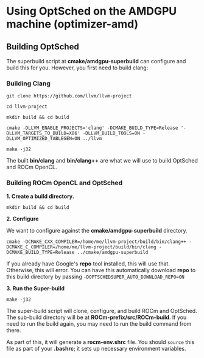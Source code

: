 # Using OptSched on the AMDGPU machine (optimizer-amd)

## Building OptSched

The superbuild script at **cmake/amdgpu-superbuild** can configure and build this for you.
However, you first need to build clang:

### Building Clang

```
git clone https://github.com/llvm/llvm-project

cd llvm-project

mkdir build && cd build

cmake -DLLVM_ENABLE_PROJECTS='clang' -DCMAKE_BUILD_TYPE=Release '-DLLVM_TARGETS_TO_BUILD=X86' -DLLVM_BUILD_TOOLS=ON -DLLVM_OPTIMIZED_TABLEGEN=ON ../llvm

make -j32
```

The built **bin/clang** and **bin/clang++** are what we will use to build OptSched and ROCm OpenCL.

### Building ROCm OpenCL and OptSched

**1. Create a build directory.**

`
mkdir build && cd build
`

**2. Configure**

We want to configure against the **cmake/amdgpu-superbuild** directory.

`
cmake -DCMAKE_CXX_COMPILER=/home/me/llvm-project/build/bin/clang++ -DCMAKE_C_COMPILER=/home/me/llvm-project/build/bin/clang -DCMAKE_BUILD_TYPE=Release ../cmake/amdgpu-superbuild
`

If you already have Google's **repo** tool installed, this will use that.
Otherwise, this will error. You can have this automatically download **repo** to this
build directory by passing `-DOPTSCHEDSUPER_AUTO_DOWNLOAD_REPO=ON`

**3. Run the Super-build**

`
make -j32
`

The super-build script will clone, configure, and build ROCm and OptSched.
The sub-build directory will be at **ROCm-prefix/src/ROCm-build**.
If you need to run the build again, you may need to run the build command from there.

As part of this, it will generate a **rocm-env.shrc** file. You should `source` this
file as part of your **.bashrc**; it sets up necessary environment variables.
